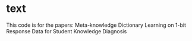 # text
This code is for the papers: Meta-knowledge Dictionary Learning on 1-bit Response Data for Student Knowledge Diagnosis 
